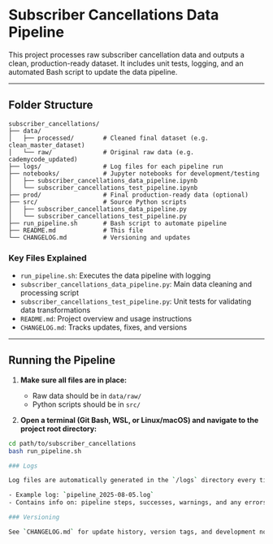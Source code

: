# Subscriber Cancellations Data Pipeline

This project processes raw subscriber cancellation data and outputs a clean, production-ready dataset. It includes unit tests, logging, and an automated Bash script to update the data pipeline.

---

## Folder Structure

```
subscriber_cancellations/
├── data/
│   ├── processed/        # Cleaned final dataset (e.g. clean_master_dataset)
│   └── raw/              # Original raw data (e.g. cademycode_updated)
├── logs/                 # Log files for each pipeline run
├── notebooks/            # Jupyter notebooks for development/testing
│   ├── subscriber_cancellations_data_pipeline.ipynb
│   └── subscriber_cancellations_test_pipeline.ipynb
├── prod/                 # Final production-ready data (optional)
├── src/                  # Source Python scripts
│   ├── subscriber_cancellations_data_pipeline.py
│   └── subscriber_cancellations_test_pipeline.py
├── run_pipeline.sh       # Bash script to automate pipeline
├── README.md             # This file
└── CHANGELOG.md          # Versioning and updates
```

### Key Files Explained

- `run_pipeline.sh`: Executes the data pipeline with logging
- `subscriber_cancellations_data_pipeline.py`: Main data cleaning and processing script
- `subscriber_cancellations_test_pipeline.py`: Unit tests for validating data transformations
- `README.md`: Project overview and usage instructions
- `CHANGELOG.md`: Tracks updates, fixes, and versions

---

## Running the Pipeline

1. **Make sure all files are in place:**
   - Raw data should be in `data/raw/`
   - Python scripts should be in `src/`

2. **Open a terminal (Git Bash, WSL, or Linux/macOS) and navigate to the project root directory:**

```bash
cd path/to/subscriber_cancellations
bash run_pipeline.sh

### Logs

Log files are automatically generated in the `/logs` directory every time the pipeline runs.

- Example log: `pipeline_2025-08-05.log`
- Contains info on: pipeline steps, successes, warnings, and any errors

### Versioning

See `CHANGELOG.md` for update history, version tags, and development notes.
